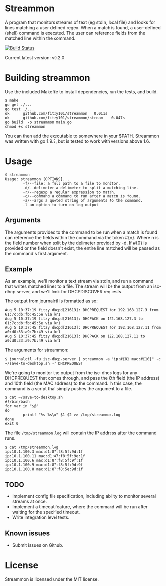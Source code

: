 # Streammon
A program that monitors streams of text (eg stdin, local file) and looks for lines matching a user defined regex.
When a match is found, a user-defined (shell) command is executed. The user can reference fields from the matched line
within the command.

[![Build Status](https://travis-ci.org/fitzy101/streammon.svg?branch=master)](https://travis-ci.org/fitzy101/streammon)

Current latest version: v0.2.0

# Building streammon
Use the included Makefile to install dependencies, run the tests, and build.

```
$ make
go get ./...
go test ./...
ok  	github.com/fitzy101/streammon	0.011s
ok  	github.com/fitzy101/streammon/stream	0.047s
go build  -o streammon main.go
chmod +x streammon
```

You can then add the executable to somewhere in your $PATH.
Streammon was written with go 1.9.2, but is tested to work with versions above 1.6.

# Usage
```
$ streammon
Usage: streammon [OPTIONS]...
		-f/--file: a full path to a file to monitor.
		-d/--delimeter a delimeter to split a matching line.
		-r/--regexp a regular expression to match.
		-c/--command a command to run after a match is found.
		-a/--args a quoted string of arguments to the command.
		-l an option to turn on log output
```

## Arguments
The arguments provided to the command to be run when a match is found can reference the fields within the command via the token #{n}. Where n is the field number when split by the delimeter provided by -d. If #{0} is provided or the field doesn't exist, the entire line matched will be passed as the command's first argument.

## Example
As an example, we'll monitor a text stream via stdin, and run a command that writes matched lines to a file.
The stream will be the output from an isc-dhcp server, and we'll look for DHCPDISCOVER requests.

The output from journalctl is formatted as so:
```
Aug 5 10:37:19 fitzy dhcpd[21613]: DHCPREQUEST for 192.168.127.3 from 61:7c:db:fb:45:5e via br1
Aug 5 10:37:19 fitzy dhcpd[21613]: DHCPACK on 192.168.127.3 to 61:7c:db:fb:45:5e via br1
Aug 5 10:37:45 fitzy dhcpd[21613]: DHCPREQUEST for 192.168.127.11 from a0:d0:33:a9:7b:49 via br1
Aug 5 10:37:45 fitzy dhcpd[21613]: DHCPACK on 192.168.127.11 to a0:d0:33:a9:7b:49 via br1
```

The arguments for streammon:
```
$ journalctl -fu isc-dhcp-server | streammon -a "ip:#{8} mac:#{10}" -c ~/save-to-desktop.sh -r DHCPREQUEST
```

We're going to monitor the output from the isc-dhcp logs for any DHCPREQUEST that comes through, and pass the 8th field (the IP address) and 10th field (the MAC address) to the command. In this case, the command is a script that simply pushes the argument to a file.

```
$ cat ~/save-to-desktop.sh
#!/bin/bash
for var in "$@"
do
        printf "%s %s\n" $1 $2 >> /tmp/streammon.log
done
exit 0
```

The file `/tmp/streammon.log` will contain the IP address after the command runs.

```
$ cat /tmp/streammon.log
ip:10.1.100.3 mac:d1:87:f8:5f:9d:1f
ip:10.1.100.11 mac:d1:87:f8:5f:9e:1f
ip:10.1.100.6 mac:d1:87:f8:5f:9f:1f
ip:10.1.100.9 mac:d1:87:f8:5f:9d:9f
ip:10.1.100.8 mac:d1:87:f8:5e:9d:1f
```

## TODO
- Implement config file specification, including ability to monitor several streams at once.
- Implement a timeout feature, where the command will be run after waiting for the specified timeout.
- Write integration level tests.

## Known issues
- Submit issues on Github.

# License
Streammon is licensed under the MIT license.
